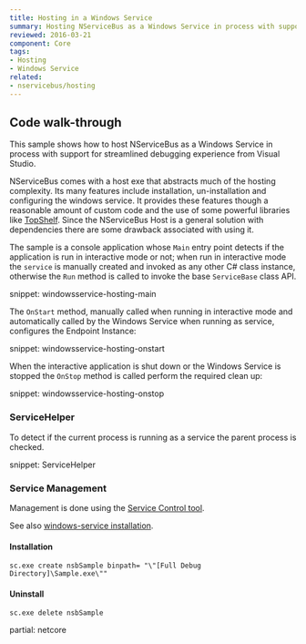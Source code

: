 ```yaml
---
title: Hosting in a Windows Service
summary: Hosting NServiceBus as a Windows Service in process with support for streamlined debugging experience from Visual Studio.
reviewed: 2016-03-21
component: Core
tags:
- Hosting
- Windows Service
related:
- nservicebus/hosting
---
```


## Code walk-through

This sample shows how to host NServiceBus as a Windows Service in process with support for streamlined debugging experience from Visual Studio.

NServiceBus comes with a host exe that abstracts much of the hosting complexity. Its many features include installation, un-installation and configuring the windows service. It provides these features though a reasonable amount of custom code and the use of some powerful libraries like [TopShelf](http://topshelf-project.com/). Since the NServiceBus Host is a general solution with dependencies there are some drawback associated with using it.

The sample is a console application whose `Main` entry point detects if the application is run in interactive mode or not; when run in interactive mode the `service` is manually created and invoked as any other C# class instance, otherwise the `Run` method is called to invoke the base `ServiceBase` class API.

snippet: windowsservice-hosting-main

The `OnStart` method, manually called when running in interactive mode and automatically called by the Windows Service when running as service, configures the Endpoint Instance:

snippet: windowsservice-hosting-onstart

When the interactive application is shut down or the Windows Service is stopped the `OnStop` method is called perform the required clean up:

snippet: windowsservice-hosting-onstop


### ServiceHelper

To detect if the current process is running as a service the parent process is checked.

snippet: ServiceHelper


### Service Management

Management is done using the [Service Control tool](https://technet.microsoft.com/en-us/library/cc754599.aspx).

See also [windows-service installation](/nservicebus/hosting/windows-service.md#installation).


#### Installation

```
sc.exe create nsbSample binpath= "\"[Full Debug Directory]\Sample.exe\""
```


#### Uninstall

```
sc.exe delete nsbSample
```


partial: netcore
